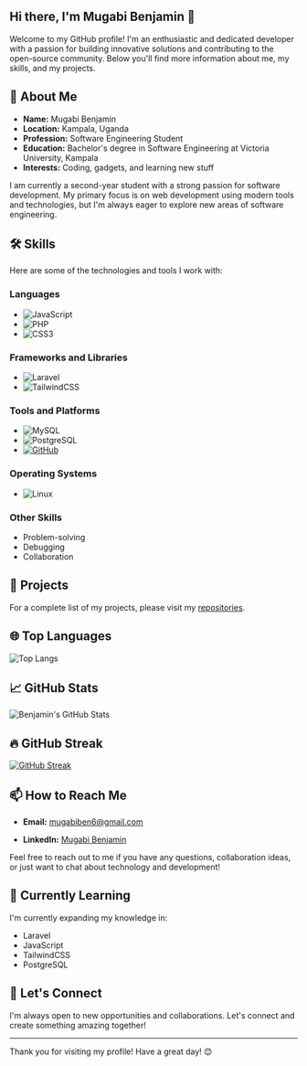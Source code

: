 ## Hi there, I'm Mugabi Benjamin 👋

Welcome to my GitHub profile! I'm an enthusiastic and dedicated developer with a passion for building innovative solutions and contributing to the open-source community. Below you'll find more information about me, my skills, and my projects.


## 🚀 About Me

- **Name:** Mugabi Benjamin
- **Location:** Kampala, Uganda
- **Profession:** Software Engineering Student
- **Education:** Bachelor's degree in Software Engineering at Victoria University, Kampala
- **Interests:** Coding, gadgets, and learning new stuff

I am currently a second-year student with a strong passion for software development. My primary focus is on web development using modern tools and technologies, but I'm always eager to explore new areas of software engineering.


## 🛠️ Skills

Here are some of the technologies and tools I work with:

### Languages
- ![JavaScript](https://img.shields.io/badge/-JavaScript-F7DF1E?logo=javascript&logoColor=black&style=flat-square)
- ![PHP](https://img.shields.io/badge/-PHP-777BB4?logo=php&logoColor=white&style=flat-square)
- ![CSS3](https://img.shields.io/badge/-CSS3-1572B6?logo=css3&logoColor=white&style=flat-square)

### Frameworks and Libraries
- ![Laravel](https://img.shields.io/badge/-Laravel-FF2D20?logo=laravel&logoColor=white&style=flat-square)
- ![TailwindCSS](https://img.shields.io/badge/-TailwindCSS-06B6D4?logo=tailwindcss&logoColor=white&style=flat-square)

### Tools and Platforms
- ![MySQL](https://img.shields.io/badge/-MySQL-4479A1?logo=mysql&logoColor=white&style=flat-square)
- ![PostgreSQL](https://img.shields.io/badge/-PostgreSQL-4169E1?logo=postgresql&logoColor=white&style=flat-square)
- [![GitHub](https://img.shields.io/badge/GitHub-Repo-blue?logo=github)](https://github.com/mugabiBenjamin)

### Operating Systems
- ![Linux](https://img.shields.io/badge/Linux-0078D6?style=for-the-badge&logo=linux&logoColor=white)

### Other Skills
- Problem-solving
- Debugging
- Collaboration


## 🔭 Projects

<!-- Here are some of the projects I've worked on:

 ### Online Grocery App
**Description:** A web application for online grocery shopping.  
**Technologies Used:** Laravel, TailwindCSS, MySQL  
**Repository:** [Online Grocery App](https://github.com/mugabiBenjamin/online_grocery_app)

### AI Transfer
**Description:** An AI-powered file transfer tool.  
**Technologies Used:** JavaScript, PostgreSQL  
**Repository:** [AI Transfer](https://github.com/mugabiBenjamin/ai_transfer)  -->

For a complete list of my projects, please visit my [repositories](https://github.com/mugabiBenjamin?tab=repositories).


## 🌐 Top Languages

![Top Langs](https://github-readme-stats.vercel.app/api/top-langs/?username=mugabiBenjamin&layout=compact&theme=dark)


## 📈 GitHub Stats

![Benjamin's GitHub Stats](https://github-readme-stats.vercel.app/api?username=mugabiBenjamin&show_icons=true&theme=dark)


## 🔥 GitHub Streak

[![GitHub Streak](https://streak-stats.demolab.com/?user=mugabiBenjamin&theme=dark)](https://git.io/streak-stats)


## 📫 How to Reach Me

- **Email:** mugabiben6@gmail.com
<!-- - **Phone:** +256778405701 -->
- **LinkedIn:** [Mugabi Benjamin](https://www.linkedin.com/in/mugabi-benjamin-156603224/)

Feel free to reach out to me if you have any questions, collaboration ideas, or just want to chat about technology and development!


## 🌱 Currently Learning

I'm currently expanding my knowledge in:
- Laravel
- JavaScript
- TailwindCSS
- PostgreSQL


## 💬 Let's Connect

I'm always open to new opportunities and collaborations. Let's connect and create something amazing together!

---

Thank you for visiting my profile! Have a great day! 😊
